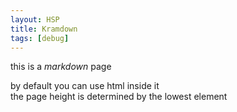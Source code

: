 ```yaml
---
layout: HSP
title: Kramdown
tags: [debug]
---
```


this is a *markdown* page

<div class="free" style="--top: 30px; --left:20px; --text-align:left;">
by default you can use html inside it
</div>

<div class="free" style="--top: 400px; --left:20px; --text-align:left;">
the page height is determined by the lowest element
</div>